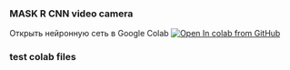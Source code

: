 ### MASK R CNN video camera

Открыть нейронную сеть в Google Colab [![Open In colab from GitHub](https://colab.research.google.com/assets/colab-badge.svg)](https://colab.research.google.com/github/evilfaust/neuronet/blob/master/ColabFiles/Mask_RCNN_Camera_Demo.ipynb)




### test colab files
